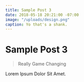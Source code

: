 ```yaml
---
title: Sample Post 3
date: 2018-05-18 20:21:00 -07:00
image: "/uploads/design.png"
caption: Yo that's a shank.
---
```


# Sample Post 3

> Really Game Changing

Lorem Ipsum Dolor Sit Amet.
